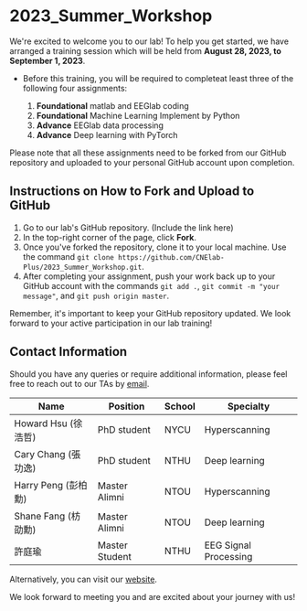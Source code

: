 # 2023_Summer_Workshop

We're excited to welcome you to our lab! To help you get started, we have arranged a training session which will be held from **August 28, 2023, to September 1, 2023**. 


+ Before this training, you will be required to completeat least three of the following four assignments:

  1. **Foundational** matlab and EEGlab coding
  2. **Foundational** Machine Learning Implement by Python
  3. **Advance** EEGlab data processing
  4. **Advance** Deep learning with PyTorch

Please note that all these assignments need to be forked from our GitHub repository and uploaded to your personal GitHub account upon completion.

## Instructions on How to Fork and Upload to GitHub

1. Go to our lab's GitHub repository. (Include the link here)
2. In the top-right corner of the page, click **Fork**.
3. Once you've forked the repository, clone it to your local machine. Use the command `git clone https://github.com/CNElab-Plus/2023_Summer_Workshop.git`.
4. After completing your assignment, push your work back up to your GitHub account with the commands `git add .`, `git commit -m "your message"`, and `git push origin master`.

Remember, it's important to keep your GitHub repository updated. We look forward to your active participation in our lab training!

## Contact Information

Should you have any queries or require additional information, please feel free to reach out to our TAs by [email](mailto:lab@cnelab.net).

| Name | Position | School | Specialty |
| --- | --- | --- | --- |
| Howard Hsu (徐浩哲) | PhD student | NYCU | Hyperscanning  |
| Cary Chang (張功逸) | PhD student | NTHU | Deep learning |
| Harry Peng (彭柏勳) | Master Alimni | NTOU | Hyperscanning |
| Shane Fang (枋劭勳) | Master Alimni | NTOU | Deep learning |
| 許庭瑜 | Master Student | NTHU | EEG Signal Processing |

Alternatively, you can visit our [website](https://sites.google.com/view/chchuang/).

We look forward to meeting you and are excited about your journey with us!